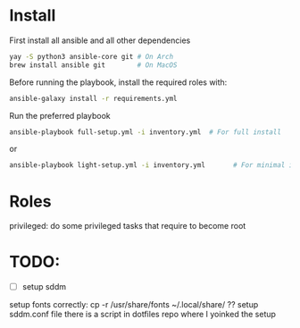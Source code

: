 # Install


First install all ansible and all other dependencies
```bash
yay -S python3 ansible-core git # On Arch
brew install ansible git        # On MacOS
```

Before running the playbook, install the required roles with:
```bash
ansible-galaxy install -r requirements.yml

```

Run the preferred playbook 
```bash
ansible-playbook full-setup.yml -i inventory.yml  # For full install
```
or
```bash
ansible-playbook light-setup.yml -i inventory.yml       # For minimal install (e.g. on pi)
```
<!-- # TODO: --vault-password-file=$HOME/.vault_pass -->

# Roles

privileged: do some privileged tasks that require to become root


# TODO:

- [ ] setup sddm

setup fonts correctly:
cp -r /usr/share/fonts ~/.local/share/  ??
setup sddm.conf file
there is a script in dotfiles repo where I yoinked the setup
